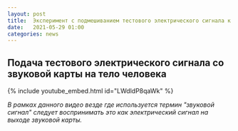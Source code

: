 ```yaml
---
layout: post
title:  Эксперимент с подмешиванием тестового электрического сигнала к сигналу ЭМГ
date:   2021-05-29 01:00
categories: news
---
```

## Подача тестового электрического сигнала со звуковой карты на тело человека

{% include youtube_embed.html id="LWdldP8qaWk" %}

_В рамках данного видео везде где используется термин "звуковой сигнал" следует воспринимать это как электрический сигнал на выходе звуковой карты._


